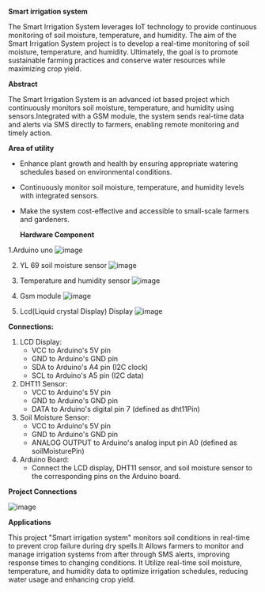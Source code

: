 **Smart irrigation system**

 The Smart Irrigation System leverages IoT technology to provide continuous monitoring of soil moisture, temperature, and humidity. The  aim of the Smart Irrigation System project is to develop a real-time monitoring of soil moisture, temperature, and humidity. Ultimately, the goal is to promote sustainable farming practices and conserve water resources while maximizing crop yield.

**Abstract**

The Smart Irrigation System is an advanced iot based project which continuously monitors soil moisture, temperature, and humidity using sensors.Integrated with a GSM module, the system sends real-time data and alerts via SMS directly to farmers, enabling remote monitoring and timely action.

**Area of utility**

* Enhance plant growth and health by ensuring appropriate watering schedules based on environmental conditions. 
* Continuously monitor soil moisture, temperature, and humidity levels with integrated sensors.
* Make the system cost-effective and accessible to small-scale farmers and gardeners.

  **Hardware Component**

1.Arduino uno
![image](https://github.com/user-attachments/assets/f78d7769-4660-47d4-8be6-f663142ccbc0)

2. YL 69 soil moisture sensor
  ![image](https://github.com/user-attachments/assets/953c7c6e-9f37-493d-916b-11abe0e1307d)

4. Temperature and humidity sensor
 ![image](https://github.com/user-attachments/assets/9f711590-6913-431a-900d-f78d6b721d39)

6. Gsm module
 ![image](https://github.com/user-attachments/assets/c9448fed-66d1-4e5b-a804-132c2143fbc7)

8. Lcd(Liquid crystal Display) Display
   ![image](https://github.com/user-attachments/assets/da070b6a-8df3-4095-8c34-a696c94b7ba9)


**Connections:**

1. LCD Display:
    - VCC to Arduino's 5V pin
    - GND to Arduino's GND pin
    - SDA to Arduino's A4 pin (I2C clock)
    - SCL to Arduino's A5 pin (I2C data)
2. DHT11 Sensor:
    - VCC to Arduino's 5V pin
    - GND to Arduino's GND pin
    - DATA to Arduino's digital pin 7 (defined as dht11Pin)
3. Soil Moisture Sensor:
    - VCC to Arduino's 5V pin
    - GND to Arduino's GND pin
    - ANALOG OUTPUT to Arduino's analog input pin A0 (defined as soilMoisturePin)
4. Arduino Board:
    - Connect the LCD display, DHT11 sensor, and soil moisture sensor to the corresponding pins on the Arduino board.

**Project Connections**

![image](https://github.com/user-attachments/assets/ee569e60-381b-41fa-a9d7-c2a431b41f1f)


  **Applications** 

This project "Smart irrigation system" monitors soil conditions in real-time to prevent crop failure during dry spells.It Allows farmers to monitor and manage irrigation systems from after through SMS alerts, improving response times to changing conditions. It Utilize real-time soil moisture, temperature, and humidity data to optimize irrigation schedules, reducing water usage and enhancing crop yield.
